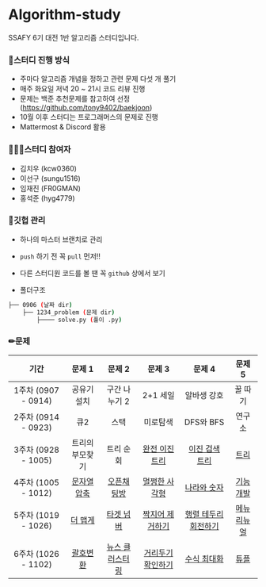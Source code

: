 # Algorithm-study
SSAFY 6기 대전 1반 알고리즘 스터디입니다.


### 📗스터디 진행 방식

- 주마다 알고리즘 개념을 정하고 관련 문제 다섯 개 풀기
- 매주 화요일 저녁 20 ~ 21시 코드 리뷰 진행 
- 문제는 백준 추천문제를 참고하여 선정 (https://github.com/tony9402/baekjoon)
- 10월 이후 스터디는 프로그래머스의 문제로 진행
- Mattermost & Discord 활용



### 👨‍👧‍👧스터디 참여자

- 김치우 (kcw0360)
- 이선구 (sungu1516)
- 임재진 (FR0GMAN)
- 홍석준 (hyg4779)



### 🔧깃헙 관리

-  하나의 마스터 브랜치로 관리
- `push` 하기 전 꼭 `pull` 먼저!!
- 다른 스터디원 코드를 볼 땐 꼭 `github` 상에서 보기

- 폴더구조

```bash
├── 0906 (날짜 dir)
   	├── 1234_problem (문제 dir)
   		├──── solve.py (풀이 .py)
```



### ✏문제

|        기간         |                            문제 1                            |                            문제 2                            |                            문제 3                            |                            문제 4                            |                            문제 5                            |
| :-----------------: | :----------------------------------------------------------: | :----------------------------------------------------------: | :----------------------------------------------------------: | :----------------------------------------------------------: | :----------------------------------------------------------: |
| 1주차 (0907 - 0914) |                         공유기 설치                          |                        구간 나누기 2                         |                           2+1 세일                           |                         알바생 강호                          |                           꿀 따기                            |
| 2주차 (0914 - 0923) |                             큐2                              |                             스택                             |                           미로탐색                           |                          DFS와 BFS                           |                            연구소                            |
| 3주차 (0928 - 1005) |                       트리의 부모찾기                        |                          트리 순회                           |    [완전 이진 트리](https://www.acmicpc.net/problem/9934)    |    [이진 검색 트리](https://www.acmicpc.net/problem/5639)    |         [트리](https://www.acmicpc.net/problem/1068)         |
| 4주차 (1005 - 1012) | [문자열 압축](https://programmers.co.kr/learn/courses/30/lessons/60057) | [오픈채팅방](https://programmers.co.kr/learn/courses/30/lessons/42888) | [멀쩡한 사각형](https://programmers.co.kr/learn/courses/30/lessons/62048) | [나라와 숫자](https://programmers.co.kr/learn/courses/30/lessons/12899) | [기능개발](https://programmers.co.kr/learn/courses/30/lessons/42586) |
| 5주차 (1019 - 1026) | [더 맵게](https://programmers.co.kr/learn/courses/30/lessons/42626) | [타겟 넘버](https://programmers.co.kr/learn/courses/30/lessons/43165) | [짝지어 제거하기](https://programmers.co.kr/learn/courses/30/lessons/12973) | [행렬 테두리 회전하기](https://programmers.co.kr/learn/courses/30/lessons/77485) | [메뉴 리뉴얼](https://programmers.co.kr/learn/courses/30/lessons/72411) |
| 6주차 (1026 - 1102) | [괄호변환](https://programmers.co.kr/learn/courses/30/lessons/60058) | [뉴스 클러스터링](https://programmers.co.kr/learn/courses/30/lessons/17677) | [거리두기 확인하기](https://programmers.co.kr/learn/courses/30/lessons/81302) | [수식 최대화](https://programmers.co.kr/learn/courses/30/lessons/67257) | [튜플](https://programmers.co.kr/learn/courses/30/lessons/64065) |

